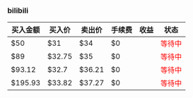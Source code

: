

### bilibili

<table>
	<thead>
		<th>买入金额</th>
		<th>买入价</th>
		<th>卖出价</th>
		<th>手续费</th>
		<th>收益</th>
		<th>状态</th>
	</thead>
	<tbody>
		<tr>
			<td>$50</td>
			<td>$31</td>
			<td>$34</td>
			<td>$0</td>
			<td></td>
			<td style="color:red;">等待中</td>
		</tr>
		<tr>
			<td>$89</td>
			<td>$32.75</td>
			<td>$35</td>
			<td>$0</td>
			<td></td>
			<td style="color:red;">等待中</td>
		</tr>
		<tr>
			<td>$93.12</td>
			<td>$32.7</td>
			<td>$36.21</td>
			<td>$0</td>
			<td></td>
			<td style="color:red;">等待中</td>
		</tr>
		<tr>
			<td>$195.93</td>
			<td>$33.82</td>
			<td>$37.27</td>
			<td>$0</td>
			<td></td>
			<td style="color:red;">等待中</td>
		</tr>
	</tbody>
</table>